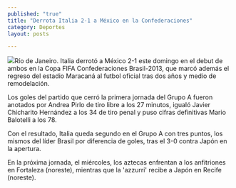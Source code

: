 ```yaml
---
published: "true"
title: "Derrota Italia 2-1 a México en la Confederaciones"
category: Deportes
layout: posts

---
```


![](http://i.imgur.com/GZgp5Dnm.jpg)Río de Janeiro. Italia derrotó a México 2-1 este domingo en el debut de ambos en la Copa FIFA Confederaciones Brasil-2013, que marcó además el regreso del estadio Maracaná al futbol oficial tras dos años y medio de remodelación.

Los goles del partido que cerró la primera jornada del Grupo A fueron anotados por Andrea Pirlo de tiro libre a los 27 minutos, igualó Javier Chicharito Hernández a los 34 de tiro penal y puso cifras definitivas Mario Balotelli a los 78.

Con el resultado, Italia queda segundo en el Grupo A con tres puntos, los mismos del líder Brasil por diferencia de goles, tras el 3-0 contra Japón en la apertura.

En la próxima jornada, el miércoles, los aztecas enfrentan a los anfitriones en Fortaleza (noreste), mientras que la 'azzurri' recibe a Japón en Recife (noreste).
